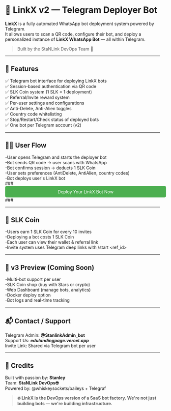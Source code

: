 # 🤖 LinkX v2 — Telegram Deployer Bot

**LinkX** is a fully automated WhatsApp bot deployment system powered by Telegram.  
It allows users to scan a QR code, configure their bot, and deploy a personalized instance of **LinkX WhatsApp Bot** — all within Telegram.

> Built by the StaNLink DevOps Team 💼

---

## 🚀 Features

✅ Telegram bot interface for deploying LinkX bots  
✅ Session-based authentication via QR code  
✅ SLK Coin system (1 SLK = 1 deployment)  
✅ Referral/Invite reward system  
✅ Per-user settings and configurations  
✅ Anti-Delete, Anti-Alien toggles  
✅ Country code whitelisting  
✅ Stop/Restart/Check status of deployed bots  
✅ One bot per Telegram account (v2)

---

## 🧑‍💻 User Flow

-User opens Telegram and starts the deployer bot<br>
-Bot sends QR code → user scans with WhatsApp<br>
-Bot confirms session → deducts 1 SLK Coin<br>
-User sets preferences (AntiDelete, AntiAlien, country codes)<br>
-Bot deploys user's LinkX bot<br>
###<a href="https://example.com" target="_blank" style="display:block;width:100%;text-align:center;padding:10px;background-color:#4CAF50;color:#fff;text-decoration:none;border-radius:5px;">
  Deploy Your LinkX Bot Now
</a>###

---

## 🧾 SLK Coin 

-Users earn 1 SLK Coin for every 10 invites<br>
-Deploying a bot costs 1 SLK Coin<br>
-Each user can view their wallet & referral link<br>
-Invite system uses Telegram deep links with /start <ref_id>

---

## 🚧 v3 Preview (Coming Soon)

-Multi-bot support per user<br>
-SLK Coin shop (buy with Stars or crypto)<br>
-Web Dashboard (manage bots, analytics)<br>
-Docker deploy option<br>
-Bot logs and real-time tracking

---

## 📬 Contact / Support
Telegram Admin: **@StanlinkAdmin_bot**<br>
Support Us: ***edulandingpage.vercel.app***<br>
Invite Link: Shared via Telegram bot per user

---

## 🧠 Credits
Built with passion by: **Stanley**<br>
Team: **StaNLink DevOps🤓**<br>
Powered by: @whiskeysockets/baileys + Telegraf

> **🔥 LinkX is the DevOps version of a SaaS bot factory. We're not just building bots — we're building infrastructure.**
